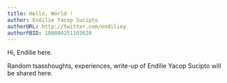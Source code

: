 ```yaml
---
title: Hello, World !
author: Endilie Yacop Sucipto
authorURL: http://twitter.com/endiliey
authorFBID: 100000251103620
---
```


Hi, Endilie here.

<!--truncate-->

Random tsasshoughts, experiences, write-up of Endilie Yacop Sucipto will be shared here.
